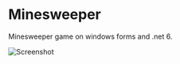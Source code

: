 # Minesweeper
Minesweeper game on windows forms and .net 6.

![Screenshot](https://user-images.githubusercontent.com/35457115/185813373-c7da4895-afd8-4884-8c04-d331937523b5.png)
